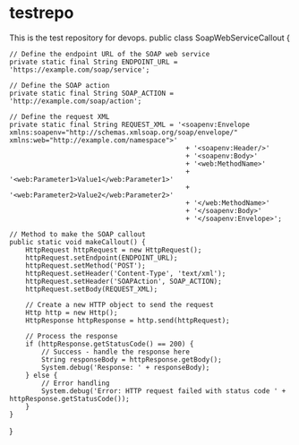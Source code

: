 # testrepo
This is the test repository for devops.
public class SoapWebServiceCallout {

    // Define the endpoint URL of the SOAP web service
    private static final String ENDPOINT_URL = 'https://example.com/soap/service';

    // Define the SOAP action
    private static final String SOAP_ACTION = 'http://example.com/soap/action';

    // Define the request XML
    private static final String REQUEST_XML = '<soapenv:Envelope xmlns:soapenv="http://schemas.xmlsoap.org/soap/envelope/" xmlns:web="http://example.com/namespace">'
                                                + '<soapenv:Header/>'
                                                + '<soapenv:Body>'
                                                + '<web:MethodName>'
                                                + '<web:Parameter1>Value1</web:Parameter1>'
                                                + '<web:Parameter2>Value2</web:Parameter2>'
                                                + '</web:MethodName>'
                                                + '</soapenv:Body>'
                                                + '</soapenv:Envelope>';

    // Method to make the SOAP callout
    public static void makeCallout() {
        HttpRequest httpRequest = new HttpRequest();
        httpRequest.setEndpoint(ENDPOINT_URL);
        httpRequest.setMethod('POST');
        httpRequest.setHeader('Content-Type', 'text/xml');
        httpRequest.setHeader('SOAPAction', SOAP_ACTION);
        httpRequest.setBody(REQUEST_XML);
        
        // Create a new HTTP object to send the request
        Http http = new Http();
        HttpResponse httpResponse = http.send(httpRequest);
        
        // Process the response
        if (httpResponse.getStatusCode() == 200) {
            // Success - handle the response here
            String responseBody = httpResponse.getBody();
            System.debug('Response: ' + responseBody);
        } else {
            // Error handling
            System.debug('Error: HTTP request failed with status code ' + httpResponse.getStatusCode());
        }
    }
}
